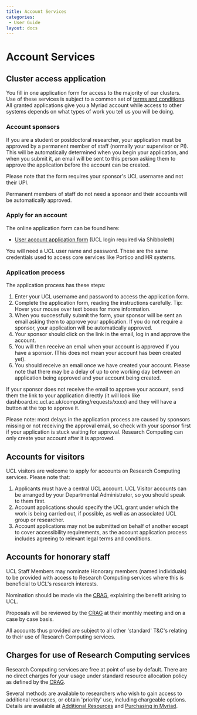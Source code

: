```yaml
---
title: Account Services
categories:
 - User Guide
layout: docs
---
```


# Account Services

## Cluster access application

You fill in one application form for access to the majority of our clusters. Use of these services is subject to a common set of [terms and conditions](Terms_and_Conditions.md). All granted applications give you a Myriad account while access to other systems depends on what types of work you tell us you will be doing. 

### Account sponsors

If you are a student or postdoctoral researcher, your application must be approved by a permanent member of staff (normally your supervisor or PI). This will be automatically determined when you begin your application, and when you submit it, an email will be sent to this person asking them to approve the application before the account can be created.

Please note that the form requires your sponsor's UCL username and not their UPI.

Permanent members of staff do not need a sponsor and their accounts will be automatically approved. 

### Apply for an account

The online application form can be found here: 

* [User account application form](https://signup.rc.ucl.ac.uk/computing/requests/new) (UCL login required via Shibboleth) 

You will need a UCL user name and password. These are the same credentials used to access core services like Portico and HR systems. 

### Application process

The application process has these steps:

1. Enter your UCL username and password to access the application form.
2. Complete the application form, reading the instructions carefully. Tip: Hover your mouse over text boxes for more information.
3. When you successfully submit the form, your sponsor will be sent an email asking them to approve your application. If you do not require a sponsor, your application will be automatically approved.
4. Your sponsor should click on the link in the email, log in and approve the account.
5. You will then receive an email when your account is approved if you have a sponsor. (This does not mean your account has been created yet).
6. You should receive an email once we have created your account. Please note that there may be a delay of up to one working day between an application being approved and your account being created.

If your sponsor does not receive the email to approve your account, send them the link to your application directly (it will look like dashboard.rc.ucl.ac.uk/computing/requests/xxxx) and they will have a button at the top to approve it.

Please note: most delays in the application process are caused by sponsors missing or not receiving the approval email, so check with your sponsor first if your application is stuck waiting for approval. Research Computing can only create your account after it is approved. 

## Accounts for visitors

UCL visitors are welcome to apply for accounts on Research Computing services. Please note that:

1. Applicants must have a central UCL account. UCL Visitor accounts can be arranged by your Departmental Administrator, so you should speak to them first.
2. Account applications should specify the UCL grant under which the work is being carried out, if possible, as well as an associated UCL group or researcher.
3. Account applications may not be submitted on behalf of another except to cover accessibility requirements, as the account application process includes agreeing to relevant legal terms and conditions.

## Accounts for honorary staff

UCL Staff Members may nominate Honorary members (named individuals) to be provided with access to Research Computing services where this is beneficial to UCL's research interests.

Nomination should be made via the [CRAG](http://www.ucl.ac.uk/isd/about/governance/research-it/crag), explaining the benefit arising to UCL.

Proposals will be reviewed by the [CRAG](http://www.ucl.ac.uk/isd/about/governance/research-it/crag) at their monthly meeting and on a case by case basis.

All accounts thus provided are subject to all other 'standard' T&C's relating to their use of Research Computing services. 

## Charges for use of Research Computing services

Research Computing services are free at point of use by default. There are no direct charges for your usage under standard resource allocation policy as defined by the [CRAG](http://www.ucl.ac.uk/isd/about/governance/research-it/crag).

Several methods are available to researchers who wish to gain access to additional resources, or obtain 'priority' use, including chargeable options. Details are available at [Additional Resources](Additional_Resources.md) and [Purchasing in Myriad](Paid-For_Resources/Purchasing_in_Myriad.md).


